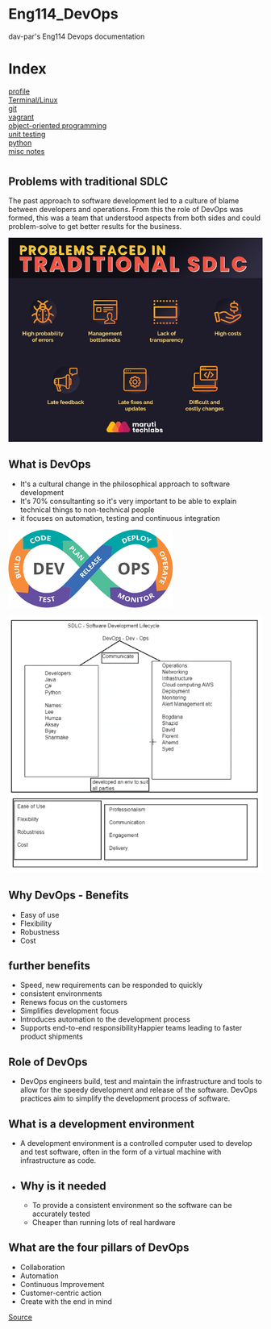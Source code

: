 # Eng114_DevOps
dav-par's Eng114 Devops documentation

# Index
[profile](/Documentation/docs/profile_tips.md)  
[Terminal/Linux](/Documentation/docs/terminal.md)  
[git](/Documentation/docs/git_readme.md)  
[vagrant](https://github.com/dav-par/eng114_DevOps/blob/main/Documentation/docs/Vagrant.md)  
[object-oriented programming](/Documentation/docs/oop.md)  
[unit testing](/Documentation/docs/unit_testing.md)  
[python](/Documentation/docs/python_readme.md)  
[misc notes](/Documentation/docs/misc.md)  

#
## Problems with traditional SDLC
The past approach to software development led to a culture of blame between developers and operations. From this the role of DevOps was formed, this was a team that understood aspects from both sides and could problem-solve to get better results for the business.

![Traditional problems in software development](/Documentation/resources/trad_problems.jpg)  

## What is DevOps  
- It's a cultural change in the philosophical approach to software development
- It's 70% consultanting so it's very important to be able to explain technical things to non-technical people
- it focuses on automation, testing and continuous integration

![DevOps loop](/Documentation/resources/devops_loop.png)

![Devops diagram](/Documentation/resources/devops_khan.png)

## Why DevOps - Benefits
- Easy of use
- Flexibility
- Robustness
- Cost

## further benefits
- Speed, new requirements can be responded to quickly
- consistent environments
- Renews focus on the customers
- Simplifies development focus
- Introduces automation to the development process
- Supports end-to-end responsibilityHappier teams leading to faster product shipments

## Role of DevOps
- DevOps engineers build, test and maintain the infrastructure and tools to allow for the speedy development and release of the software. DevOps practices aim to simplify the development process of software.

## What is a development environment
- A development environment is a controlled computer used to develop and test software, often in the form of a virtual machine with infrastructure as code.

- ## Why is it needed
    - To provide a consistent environment so the software can be accurately tested
    - Cheaper than running lots of real hardware

## What are the four pillars of DevOps
- Collaboration
- Automation
- Continuous Improvement
- Customer-centric action
- Create with the end in mind


[Source](https://www.atlassian.com/devops/what-is-devops)

